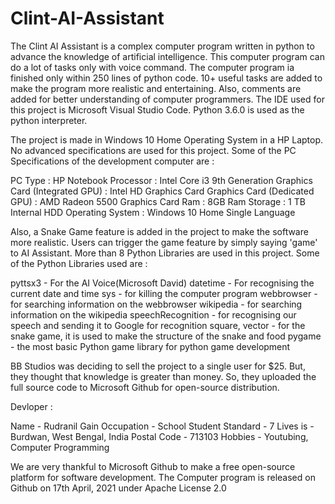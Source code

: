 # Clint-AI-Assistant

The Clint AI Assistant is a complex computer program written in python to advance the knowledge of artificial intelligence. This computer program can do a lot of tasks only with voice command. The computer program ia finished only within 250 lines of python code. 10+ useful tasks are added to make the program more realistic and entertaining. Also, comments are added for better understanding of computer programmers. The IDE used for this project is Microsoft Visual Studio Code. Python 3.6.0 is used as the python interpreter.

The project is made in Windows 10 Home Operating System in a HP Laptop. No advanced specifications are used for this project. Some of the PC Specifications of the development computer are :

PC Type : HP Notebook
Processor : Intel Core i3 9th Generation
Graphics Card (Integrated GPU) : Intel HD Graphics Card
Graphics Card (Dedicated GPU) : AMD Radeon 5500 Graphics Card
Ram : 8GB Ram
Storage : 1 TB Internal HDD
Operating System : Windows 10 Home Single Language

Also, a Snake Game feature is added in the project to make the software more realistic. Users can trigger the game feature by simply saying 'game' to AI Assistant. More than 8 Python Libraries are used in this project. Some of the Python Libraries used are :

pyttsx3 - For the AI Voice(Microsoft David)
datetime - For recognising the current date and time
sys - for killing the computer program
webbrowser - for searching information on the webbrowser
wikipedia - for searching information on the wikipedia
speechRecognition - for recognising our speech and sending it to Google for recognition
square, vector - for the snake game, it is used to make the structure of the snake and food
pygame - the most basic Python game library for python game development

BB Studios was deciding to sell the project to a single user for $25. But, they thought that knowledge is greater than money. So, they uploaded the full source code to Microsoft Github for open-source distribution.

Devloper :

Name - Rudranil Gain
Occupation - School Student
Standard - 7
Lives is - Burdwan, West Bengal, India
Postal Code - 713103
Hobbies - Youtubing, Computer Programming

We are very thankful to Microsoft Github to make a free open-source platform for software development. The Computer program is released on Github on 17th April, 2021 under Apache License 2.0
